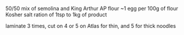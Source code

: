 50/50 mix of semolina and King Arthur AP flour
~1 egg per 100g of flour
Kosher salt ration of 1tsp to 1kg of product

laminate 3 times, cut on 4 or 5 on Atlas for thin, and 5 for thick noodles
